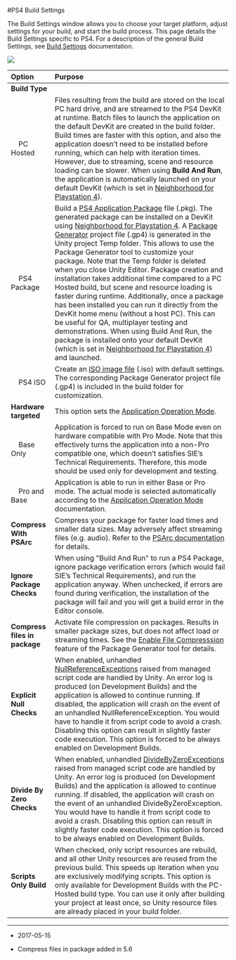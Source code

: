 #PS4 Build Settings  

The Build Settings window allows you to choose your target platform, adjust settings for your build, and start the build process. This page details the Build Settings specific to PS4. For a description of the general Build Settings, see [Build Settings](https://docs.unity3d.com/Manual/BuildSettings.html) documentation.

![](../uploads/Main/PS4BuildSettings-0.png)

| Option| Purpose |
|:---|:---| 
| __Build Type__| |
|&nbsp;&nbsp;&nbsp;&nbsp;PC Hosted | Files resulting from the build are stored on the local PC hard drive, and are streamed to the PS4 DevKit at runtime. Batch files to launch the application on the default DevKit are created in the build folder. Build times are faster with this option, and also the application doesn’t need to be installed before running, which can help with iteration times. However, due to streaming, scene and resource loading can be slower. When using __Build And Run__, the application is automatically launched on your default DevKit (which is set in [Neighborhood for Playstation 4](https://ps4.siedev.net/resources/documents/SDK/latest/Neighborhood_and_Utilities-Users_Guide/__document_toc.html)).|
|&nbsp;&nbsp;&nbsp;&nbsp;PS4 Package | Build a [PS4 Application Package](https://ps4.siedev.net/resources/documents/Misc/current/Publishing_Tools-Overview/0003.html) file (.pkg). The generated package can be installed on a DevKit using [Neighborhood for Playstation 4](https://ps4.siedev.net/resources/documents/SDK/latest/Neighborhood_and_Utilities-Users_Guide/__document_toc.html). A [Package Generator](https://ps4.siedev.net/resources/documents/Misc/current/Package_Generator-Users_Guide/__document_toc.html) project file (.gp4) is generated in the Unity project Temp folder. This allows to use the Package Generator tool to customize your package. Note that the Temp folder is deleted when you close Unity Editor. Package creation and installation takes additional time compared to a PC Hosted build, but scene and resource loading is faster during runtime. Additionally, once a package has been installed you can run it directly from the DevKit home menu (without a host PC). This can be useful for QA, multiplayer testing and demonstrations. When using Build And Run, the package is installed onto your default DevKit (which is set in [Neighborhood for Playstation 4](https://ps4.siedev.net/resources/documents/SDK/latest/Neighborhood_and_Utilities-Users_Guide/__document_toc.html)) and launched.|
|&nbsp;&nbsp;&nbsp;&nbsp;PS4 ISO | Create an [ISO image file](https://ps4.siedev.net/resources/documents/Misc/current/Publishing_Tools-Overview/0005.html) (.iso) with default settings. The corresponding Package Generator project file (.gp4) is included in the build folder for customization. |
|__Hardware targeted__| This option sets the [Application Operation Mode](https://ps4.siedev.net/resources/documents/SDK/latest/Programming-Startup_Guide/0004.html).|
|&nbsp;&nbsp;&nbsp;&nbsp;Base Only | Application is forced to run on Base Mode even on hardware compatible with Pro Mode. Note that this effectively turns the application into a non-Pro compatible one, which doesn’t satisfies SIE’s Technical Requirements. Therefore, this mode should be used only for development and testing.|
|&nbsp;&nbsp;&nbsp;&nbsp;Pro and Base | Application is able to run in either Base or Pro mode. The actual mode is selected automatically according to the [Application Operation Mode](https://ps4.siedev.net/resources/documents/SDK/latest/Programming-Startup_Guide/0004.html) documentation. |
|__Compress With PSArc__ | Compress your package for faster load times and smaller data sizes. May adversely affect streaming files (e.g. audio). Refer to the [PSArc documentation](https://ps4.siedev.net/resources/documents/SDK/4.500/PSARC-Users_Guide/__document_toc.html) for details. |
|__Ignore Package Checks__ | When using "Build And Run" to run a PS4 Package, ignore package verification errors (which would fail SIE’s Technical Requirements), and run the application anyway. When unchecked, if errors are found during verification, the installation of the package will fail and you will get a build error in the Editor console. |
| __Compress files in package__ | Activate file compression on packages. Results in smaller package sizes, but does not affect load or streaming times. See the [Enable File Compresssion](https://ps4.siedev.net/resources/documents/Misc/current/Package_Generator-Users_Guide/0004.html) feature of the Package Generator tool for details. |
| __Explicit Null Checks__ | When enabled, unhandled [NullReferenceExceptions](https://msdn.microsoft.com/en-us/library/system.nullreferenceexception(v=vs.110).aspx) raised from managed script code are handled by Unity. An error log is produced (on Development Builds) and the application is allowed to continue running. If disabled, the application will crash on the event of an unhandled NullReferenceException. You would have to handle it from script code to avoid a crash. Disabling this option can result in slightly faster code execution. This option is forced to be always enabled on Development Builds.  |
| __Divide By Zero Checks__ | When enabled, unhandled [DivideByZeroExceptions](https://msdn.microsoft.com/en-us/library/system.dividebyzeroexception(v=vs.110).aspx) raised from managed script code are handled by Unity. An error log is produced (on Development Builds) and the application is allowed to continue running. If disabled, the application will crash on the event of an unhandled DivideByZeroException. You would have to handle it from script code to avoid a crash. Disabling this option can result in slightly faster code execution. This option is forced to be always enabled on Development Builds.  |
| __Scripts Only Build__| When checked, only script resources are rebuild, and all other Unity resources are reused from the previous build. This speeds up iteration when you are exclusively modifying scripts. This option is only available for Development Builds with the PC-Hosted build type. You can use it only after building your project at least once, so Unity resource files are already placed in your build folder. |

----

* <span class="page-edit">2017-05-15  <!-- include IncludeTextNewPageNoEdit --></span>

* <span class="page-history">Compress files in package added in 5.6</span>




